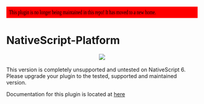 <a href="https://proplugins.org"><img src="src/unmaintained.svg" height="30px" width="100%"></a>

# NativeScript-Platform


<p align="center"><a href="https://proplugins.org"><img src="https://proplugins.org/logos/logo.png" width="400"  /></a></p>

This version is completely unsupported and untested on NativeScript 6.  Please upgrade your plugin to the tested, supported and maintained version. 

Documentation for this plugin is located at <a href="https://npm.proplugins.org/-/web/detail/@proplugins/nativescript-platform">here</a>